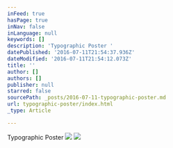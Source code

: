```yaml
---
inFeed: true
hasPage: true
inNav: false
inLanguage: null
keywords: []
description: 'Typographic Poster '
datePublished: '2016-07-11T21:54:37.936Z'
dateModified: '2016-07-11T21:54:12.073Z'
title: ''
author: []
authors: []
publisher: null
starred: false
sourcePath: _posts/2016-07-11-typographic-poster.md
url: typographic-poster/index.html
_type: Article

---
```

Typographic Poster ![](https://the-grid-user-content.s3-us-west-2.amazonaws.com/de637e13-68d5-4acd-8c19-04f4a0a51a35.jpg)
![](https://the-grid-user-content.s3-us-west-2.amazonaws.com/16f30e4e-7a62-45c6-8d07-c10b3dec7f67.jpg)